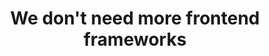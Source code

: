 ---
title: "We don't need more frontend frameworks"
summary: "Why we don't need more frontend frameworks - for now."
tags:
    - frontend
    - web
    - devjournal
pubDate: 2024-07-24
relatedPosts: 
    - how-important-it-is-to-have-web5
---